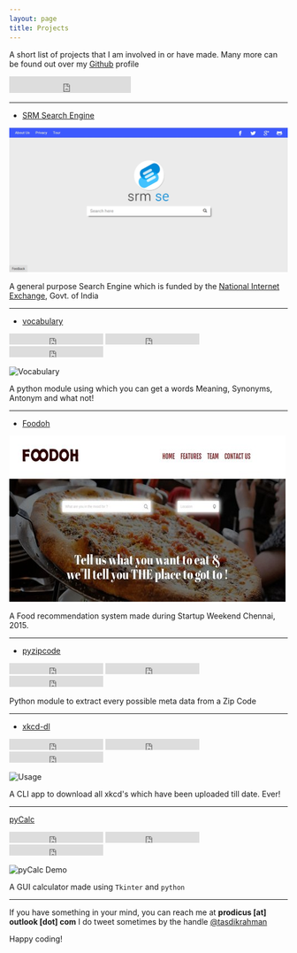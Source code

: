 ```yaml
---
layout: page
title: Projects
---
```


A short list of projects that I am involved in or have made. Many more can be found out over my [Github](https://github.com/prodicus) profile

<iframe src="https://ghbtns.com/github-btn.html?user=prodicus&type=follow&count=true&size=large" frameborder="0" scrolling="0" width="220px" height="30px"></iframe>

***

- [SRM Search Engine](http://srmsearchengine.in/se.html)

![SRMSE](https://raw.githubusercontent.com/prodicus/tasdikrahman.me/master/content/images/projects/srmse.jpg)

A general purpose Search Engine which is funded by the [National Internet Exchange](http://nixi.in/), Govt. of India

***

- [vocabulary](../vocabulary)  

<iframe src="https://ghbtns.com/github-btn.html?user=prodicus&repo=vocabulary&type=star&count=true" frameborder="0" scrolling="0" width="170px" height="20px"></iframe> <iframe src="https://ghbtns.com/github-btn.html?user=prodicus&repo=vocabulary&type=watch&count=true&v=2" frameborder="0" scrolling="0" width="170px" height="20px"></iframe> <iframe src="https://ghbtns.com/github-btn.html?user=prodicus&repo=vocabulary&type=fork&count=true" frameborder="0" scrolling="0" width="170px" height="20px"></iframe> 

![Vocabulary](https://raw.githubusercontent.com/prodicus/vocabulary/master/assets/usage.gif)

A python module using which you can get a words Meaning, Synonyms, Antonym and what not!

***

- [Foodoh](https://github.com/prodicus/foodoh)

![SRMSE](https://raw.githubusercontent.com/prodicus/tasdikrahman.me/master/content/images/projects/foodoh.jpg)

A Food recommendation system made during Startup Weekend Chennai, 2015.

***

- [pyzipcode](https://github.com/prodicus/pyzipcode-cli)

<iframe src="https://ghbtns.com/github-btn.html?user=prodicus&repo=pyzipcode-cli&type=star&count=true" frameborder="0" scrolling="0" width="170px" height="20px"></iframe> <iframe src="https://ghbtns.com/github-btn.html?user=prodicus&repo=pyzipcode-cli&type=watch&count=true&v=2" frameborder="0" scrolling="0" width="170px" height="20px"></iframe> <iframe src="https://ghbtns.com/github-btn.html?user=prodicus&repo=pyzipcode-cli&type=fork&count=true" frameborder="0" scrolling="0" width="170px" height="20px"></iframe>

Python module to extract every possible meta data from a Zip Code

***

- [xkcd-dl](../xkcd_dl)

<iframe src="https://ghbtns.com/github-btn.html?user=prodicus&repo=xkcd-dl&type=star&count=true" frameborder="0" scrolling="0" width="170px" height="20px"></iframe> <iframe src="https://ghbtns.com/github-btn.html?user=prodicus&repo=xkcd-dl&type=watch&count=true&v=2" frameborder="0" scrolling="0" width="170px" height="20px"></iframe> <iframe src="https://ghbtns.com/github-btn.html?user=prodicus&repo=xkcd-dl&type=fork&count=true" frameborder="0" scrolling="0" width="170px" height="20px"></iframe> 

![Usage](https://raw.githubusercontent.com/prodicus/xkcd-dl/master/img/usage.gif)

A CLI app to download all xkcd's which have been uploaded till date. Ever! 

***

[pyCalc](https://github.com/prodicus/pyCalc)

<iframe src="https://ghbtns.com/github-btn.html?user=prodicus&repo=pyCalc&type=star&count=true" frameborder="0" scrolling="0" width="170px" height="20px"></iframe> <iframe src="https://ghbtns.com/github-btn.html?user=prodicus&repo=pyCalc&type=watch&count=true&v=2" frameborder="0" scrolling="0" width="170px" height="20px"></iframe> <iframe src="https://ghbtns.com/github-btn.html?user=prodicus&repo=pyCalc&type=fork&count=true" frameborder="0" scrolling="0" width="170px" height="20px"></iframe> 

![pyCalc Demo](https://raw.githubusercontent.com/prodicus/pyCalc/master/pyCalc_usage.gif)

A GUI calculator made using `Tkinter` and `python`

***

If you have something in your mind, you can reach me at **prodicus [at] outlook [dot] com** 
I do tweet sometimes by the handle [@tasdikrahman](http://twitter.com/tasdikrahman)

Happy coding! 